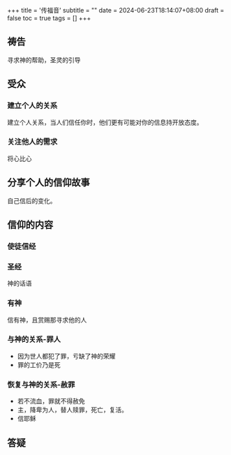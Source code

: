 +++
title = '传福音'
subtitle = ""
date = 2024-06-23T18:14:07+08:00
draft = false
toc = true
tags = []
+++
## 祷告

寻求神的帮助，圣灵的引导

## 受众

### 建立个人的关系

建立个人关系，当人们信任你时，他们更有可能对你的信息持开放态度。

### 关注他人的需求

将心比心

## 分享个人的信仰故事

自己信后的变化。

## 信仰的内容

### 使徒信经
 
### 圣经

神的话语

### 有神

信有神，且赏赐那寻求他的人

### 与神的关系-罪人

- 因为世人都犯了罪，亏缺了神的荣耀
- 罪的工价乃是死

### 恢复与神的关系-赦罪

- 若不流血，罪就不得赦免
- 主，降卑为人，替人赎罪，死亡，复活。
- 信耶稣

## 答疑


